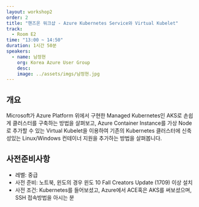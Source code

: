 ```yaml
---
layout: workshop2
order: 2
title: "핸즈온 워크샵 - Azure Kubernetes Service와 Virtual Kubelet"
track:
  - Room E2
time: "13:00 ~ 14:50"
duration: 1시간 50분
speakers:
  - name: 남정현
    org: Korea Azure User Group
    desc: 
    image: ../assets/imgs/남정현.jpg
---
```


## 개요

Microsoft가 Azure Platform 위에서 구현한 Managed Kubernetes인 AKS로 손쉽게 클러스터를 구축하는 방법을 살펴보고, Azure Container Instance를 가상 Node로 추가할 수 있는 Virtual Kubelet을 이용하여 기존의 Kubernetes 클러스터에 신축성있는 Linux/Windows 컨테이너 지원을 추가하는 방법을 살펴봅니다.

## 사전준비사항
- 레벨: 중급 
- 사전 준비: 노트북, 윈도의 경우 윈도 10 Fall Creators Update (1709) 이상 설치 
- 사전 조건: Kubernetes를 들어보셨고, Azure에서 ACE혹은 AKS를 써보셨으며, SSH 접속방법을 아시는 분 